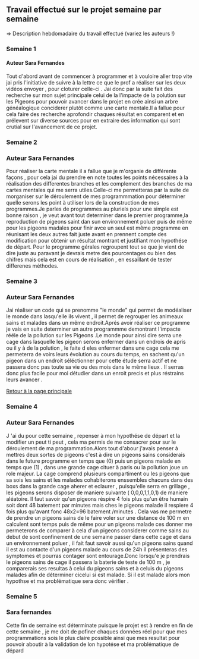 ## Travail effectué sur le projet semaine par semaine

=> Description hebdomadaire du travail effectué (variez les auteurs !)

### Semaine 1
#### Auteur Sara Fernandes
 
 Tout d'abord avant de commencer à programmer et à vouloire aller trop vite jai pris l'initiative de suivre à la lettre ce que le prof a réaliser sur les deux vidéos envoyer , pour cloturer celle-ci . Jai donc par la suite fait des recherche sur mon sujet principale celui de la l'impacte de la polution sur les Pigeons pour pouvoir avancer dans le projet en crée ainsi un arbre généalogique conciderer plutôt comme une carte mentale.Il a fallue pour cela faire des recherche aprofondir chaques résultat en comparent et en prélevent sur diverse sources pour en extraire des information qui sont crutial sur l'avancement de ce projet.

### Semaine 2
### Auteur Sara Fernandes 

Pour réaliser la carte mentale il a fallue que je m'organie de différente façons , pour cela jai du prendre en note toutes les points nécessaires à la réalisation des differentes branches et les complement des branches de ma cartes mentales qui me serra utiles.Celle-ci me permetteras par la suite de morganiser sur le déroulement de mes programmmation pour déterminer quelle serons les point à utiliser lors de la construction de mes programmes.Je parles de programmes au pluriels pour une simple est bonne raison , je veut avant tout determiner dans le premier programme,la reproduction de pigeons saint dan sun environnement poluer puis de même pour les pigeons madales pour finir avce un seul est même programme en réunisant les deux autres fait juste avant en prennent compte des modification pour obtenir un résultat montrant et justifiant mon hypothése de départ.
Pour le programme gérales regroupent tout se que je vient de dire juste au paravant je devrais metre des pourcentages ou bien des chifres mais cela est en cours de réalisation , en essaillant de tester differenes méthodes.



### Semaine 3
### Auteur Sara Fernandes 

Jai réaliser un code qui se prenomme "le monde" qui permet de modéaliser le monde dans lasqu'elle ils vivent , il permet de regrouper les animeaux sains et malades dans un même endroit.Aprés avoir réaliser ce programme je vais en suite determiner un autre programmme demontrant l'impacte rééle de la pollution sur les Pigeons .Le monde pour ainsi dire serra une cage dans lasquelle les pigeon serons enfermer dans un endrois de apris ou il y à de la polution , le faite d eles enfermer dans une cage cela me permeterra de voirs leurs évolution au cours du temps, en sachent qu'un pigeon dans un endroit séléctionner pour cette étude serra actif et ne passera donc pas toute sa vie ou des mois dans le même lieux . Il serras donc plus facile pour moi détudier dans un enroit precis et plus réstrains leurs avancer .

<a href="index.html"> Retour à la page principale </a>

### Semaine 4 
### Auteur Sara Fernandes 

J 'ai du pour cette semaine , repenser à mon hypothése de départ et la modifier un peut ti peut , cela ma permis de me consacrer pour sur le déroulement de ma programmation.Alors tout d'abour j'avais penser à mettres deux sortes de pigeons c'est à dire un pigeons sains considerais dans le future programme en temps que (0)  puis un pigeons malade en temps que (1) , dans une grande cage cituer à paris ou la pollution joue un role majeur. La cage comprend plusieurs compartiment ou les pigeons que sa sois les sains et les malades cohabiterons enssembles chacuns dans des boxs dans la grande cage aherer et eclaurer , puisqu'elle serra en grillage , les pigeons serons disposer de maniere suivante ( 0,0,0,1,1,0,1) de maniere aléatoire.
Il faut savoir qu'un pigeons réspire 4 fois plus qu'un être humain soit dont 48 batement par minutes mais ches le pigeons malade il respiere 4 fois plus qu'avant fonc 48x2=96 batement /minutes . Cela vas me permetre de prendre un pigeons sains de le faire voler sur une distance de 100 m en calculent sont temps puis de même pour un pigeons malade ces donner me permeterons de comparer à cela d'un pigeons considerer comme sains au debut de sont confinement de une semaine passer dans cette cage et dans un environnement poluer , il fait faut savoir aussi qu'un pigeons sains quand il est au contacte d'un pigeons malade au cours de 24h il présenteras des symptomes et pourras contager sont entourage.Donc lorsqu'e je prendrais le pigeons sains de cage il passera la baterie de teste de 100 m , je comparerais ses resultas à celui du pigeons sains et à celuis du pigeons malades afin de déterminer cicelui si est malade.
Si il est malade alors mon hypothse et ma problématique sera donc vérifier .

### Semaine 5
### Sara fernandes 

Cette fin de semaine est déterminate puisque le projet est à rendre en fin de cette semaine , je me doit de pofiner chaques données réel pour que mes programmations sois le plus claire possible ainsi que mes resultat pour pouvoir aboutir à la validation de lon hypotése et ma problématique de dépard 
